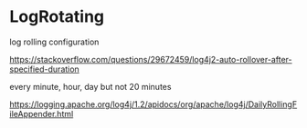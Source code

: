 # LogRotating

log rolling configuration 


https://stackoverflow.com/questions/29672459/log4j2-auto-rollover-after-specified-duration   


 every minute, hour, day but not 20 minutes
 
https://logging.apache.org/log4j/1.2/apidocs/org/apache/log4j/DailyRollingFileAppender.html
